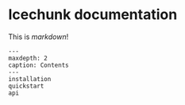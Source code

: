 # Icechunk documentation

This is _markdown_!



```{toctree}
---
maxdepth: 2
caption: Contents
---
installation
quickstart
api
```

